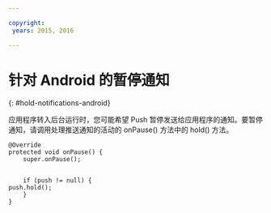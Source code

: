 ```yaml
---

copyright:
 years: 2015, 2016

---
```


# 针对 Android 的暂停通知
{: #hold-notifications-android}

应用程序转入后台运行时，您可能希望 Push 暂停发送给应用程序的通知。要暂停通知，请调用处理推送通知的活动的 onPause() 方法中的 hold() 方法。

```
@Override
protected void onPause() {
    super.onPause();


    if (push != null) {
push.hold();
    }
}
```
